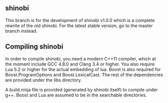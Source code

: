 ## shinobi

This branch is for the development of shinobi v1.0.0 which is a complete rewrite of the old shinobi. For the latest stable
version, go to the master branch instead.

## Compiling shinobi

In order to compile shinobi, you need a modern C++11 compiler, which at the moment include GCC 4.8.0 and Clang 3.4 or higher. 
You also require Lua 5.2 or higher for the actual embedding of lua. Boost is also required for Boost.ProgramOptions and
Boost.LexicalCast. The rest of the dependencies are provided under the libs directory.

A build.ninja file is provided (generated by shinobi itself) to compile under g++. Boost and Lua are assumed to be in the
searchable directories.
